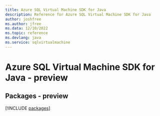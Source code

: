 ```yaml
---
title: Azure SQL Virtual Machine SDK for Java
description: Reference for Azure SQL Virtual Machine SDK for Java
author: joshfree
ms.author: jfree
ms.data: 12/10/2022
ms.topic: reference
ms.devlang: java
ms.service: sqlvirtualmachine
---
```

# Azure SQL Virtual Machine SDK for Java - preview
## Packages - preview
[!INCLUDE [packages](sql-virtual-machine-index.md)]